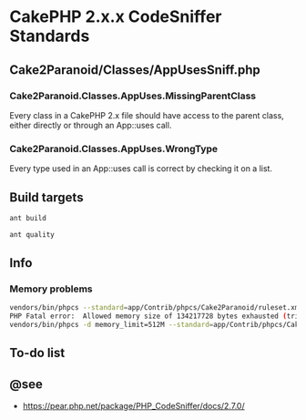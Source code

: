 # CakePHP 2.x.x CodeSniffer Standards

## Cake2Paranoid/Classes/AppUsesSniff.php

### Cake2Paranoid.Classes.AppUses.MissingParentClass

Every class in a CakePHP 2.x file should have access to the parent class, either
directly or through an App::uses call.

### Cake2Paranoid.Classes.AppUses.WrongType

Every type used in an App::uses call is correct by checking it on a list.

## Build targets

```bash
ant build
```

```bash
ant quality
```

## Info

### Memory problems

```bash
vendors/bin/phpcs --standard=app/Contrib/phpcs/Cake2Paranoid/ruleset.xml --report=checkstyle app
PHP Fatal error:  Allowed memory size of 134217728 bytes exhausted (tried to allocate 64 bytes) in vendors/squizlabs/php_codesniffer/CodeSniffer/File.php on line 2449
vendors/bin/phpcs -d memory_limit=512M --standard=app/Contrib/phpcs/Cake2Paranoid/ruleset.xml --report=checkstyle app
```

## To-do list

## @see

- https://pear.php.net/package/PHP_CodeSniffer/docs/2.7.0/
